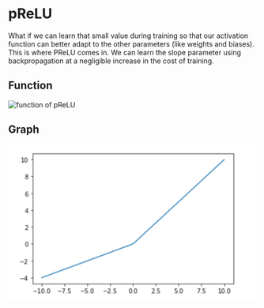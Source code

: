 ﻿# pReLU
What if we can learn that small value during training so that our activation function can better adapt to the other parameters (like weights and biases). This is where PReLU comes in. We can learn the slope parameter using backpropagation at a negligible increase in the cost of training.
## Function

![function of pReLU](https://github.com/alishdipani/Machine-Learning-concepts/blob/4a7839fe74b7662e2c80739fea0a7bc38037260c/non-linearities/pReLU/Function%20of%20pReLU.png)

## Graph

![Graph of pReLU](https://github.com/UvrajSB/Machine-Learning-concepts/blob/main/non-linearities/pReLU/pReLU.png)

